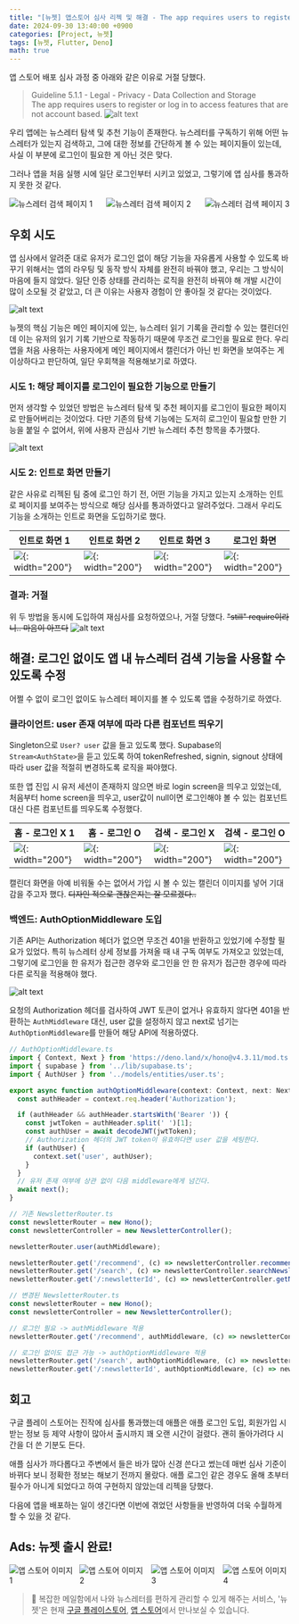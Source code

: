 ```yaml
---
title: "[뉴젯] 앱스토어 심사 리젝 및 해결 - The app requires users to register or log in to access features that are not account based"
date: 2024-09-30 13:40:00 +0900
categories: [Project, 뉴젯]
tags: [뉴젯, Flutter, Deno]
math: true
---
```


앱 스토어 배포 심사 과정 중 아래와 같은 이유로 거절 당했다.
> Guideline 5.1.1 - Legal - Privacy - Data Collection and Storage <br/>
> The app requires users to register or log in to access features that are not account based.
![alt text](../assets/post-images/newzet/appstore-decline-1.png)

우리 앱에는 뉴스레터 탐색 및 추천 기능이 존재한다.
뉴스레터를 구독하기 위해 어떤 뉴스레터가 있는지 검색하고, 그에 대한 정보를 간단하게 볼 수 있는 페이지들이 있는데, 사실 이 부분에 로그인이 필요한 게 아닌 것은 맞다.

그러나 앱을 처음 실행 시에 일단 로그인부터 시키고 있었고, 그렇기에 앱 심사를 통과하지 못한 것 같다.
<div style="display: flex; justify-content: space-between; gap: 10px">
  <img alt="뉴스레터 검색 페이지 1" src="../assets/post-images/newzet/newzet-non-account-based-1.png" />
  <img alt="뉴스레터 검색 페이지 2" src="../assets/post-images/newzet/newzet-non-account-based-2.png" />
  <img alt="뉴스레터 검색 페이지 3" src="../assets/post-images/newzet/newzet-non-account-based-3.png" />
</div>

## 우회 시도
앱 심사에서 알려준 대로 유저가 로그인 없이 해당 기능을 자유롭게 사용할 수 있도록 바꾸기 위해서는 앱의 라우팅 및 동작 방식 자체를 완전히 바꿔야 했고, 우리는 그 방식이 마음에 들지 않았다. 일단 인증 상태를 관리하는 로직을 완전히 바꿔야 해 개발 시간이 많이 소모될 것 같았고, 더 큰 이유는 사용자 경험이 안 좋아질 것 같다는 것이었다.

![alt text](../assets/post-images/newzet/newzet-calendar.png)

뉴젯의 핵심 기능은 메인 페이지에 있는, 뉴스레터 읽기 기록을 관리할 수 있는 캘린더인데 이는 유저의 읽기 기록 기반으로 작동하기 때문에 무조건 로그인을 필요로 한다. 우리 앱을 처음 사용하는 사용자에게 메인 페이지에서 캘린더가 아닌 빈 화면을 보여주는 게 이상하다고 판단하여, 일단 우회책을 적용해보기로 하였다.

### 시도 1: 해당 페이지를 로그인이 필요한 기능으로 만들기
먼저 생각할 수 있었던 방법은 뉴스레터 탐색 및 추천 페이지를 로그인이 필요한 페이지로 만들어버리는 것이었다.
다만 기존의 탐색 기능에는 도저히 로그인이 필요할 만한 기능을 붙일 수 없어서, 위에 사용자 관심사 기반 뉴스레터 추천 항목을 추가했다.

![alt text](../assets/post-images/newzet/newzet-recommend.png)

### 시도 2: 인트로 화면 만들기
같은 사유로 리젝된 팀 중에 로그인 하기 전, 어떤 기능을 가지고 있는지 소개하는 인트로 페이지를 보여주는 방식으로 해당 심사를 통과하였다고 알려주었다. 그래서 우리도 기능을 소개하는 인트로 화면을 도입하기로 했다.

| 인트로 화면 1                                                        | 인트로 화면 2                                                        | 인트로 화면 3                                                        | 로그인 화면                                                        |
| -------------------------------------------------------------------- | -------------------------------------------------------------------- | -------------------------------------------------------------------- | ------------------------------------------------------------------ |
| ![ ](../assets/post-images/newzet/newzet-intro-1.png){: width="200"} | ![ ](../assets/post-images/newzet/newzet-intro-2.png){: width="200"} | ![ ](../assets/post-images/newzet/newzet-intro-3.png){: width="200"} | ![ ](../assets/post-images/newzet/newzet-login.png){: width="200"} |


### 결과: 거절
위 두 방법을 동시에 도입하여 재심사를 요청하였으나, 거절 당했다. ~~"still" require이라니.. 마음이 아프다~~
![alt text](../assets/post-images/newzet/appstore-decline-2.png)


## 해결: 로그인 없이도 앱 내 뉴스레터 검색 기능을 사용할 수 있도록 수정
어쩔 수 없이 로그인 없이도 뉴스레터 페이지를 볼 수 있도록 앱을 수정하기로 하였다.

### 클라이언트: user 존재 여부에 따라 다른 컴포넌트 띄우기
Singleton으로 `User? user` 값을 들고 있도록 했다.
Supabase의 `Stream<AuthState>`을 듣고 있도록 하여 tokenRefreshed, signin, signout 상태에 따라 user 값을 적절히 변경하도록 로직을 짜야했다.

또한 앱 진입 시 유저 세션이 존재하지 않으면 바로 login screen을 띄우고 있었는데, 처음부터 home screen을 띄우고, user값이 null이면 로그인해야 볼 수 있는 컴포넌트 대신 다른 컴포넌트를 띄우도록 수정했다.

| 홈 - 로그인 X 1                                                      | 홈 - 로그인 O                                                        | 검색 - 로그인 X                                                      | 검색 - 로그인 O                                                      |
| -------------------------------------------------------------------- | -------------------------------------------------------------------- | -------------------------------------------------------------------- | -------------------------------------------------------------------- |
| ![ ](../assets/post-images/newzet/newzet-login-1.png){: width="200"} | ![ ](../assets/post-images/newzet/newzet-login-2.png){: width="200"} | ![ ](../assets/post-images/newzet/newzet-login-3.png){: width="200"} | ![ ](../assets/post-images/newzet/newzet-login-4.png){: width="200"} |

캘린더 화면을 아예 비워둘 수는 없어서 가입 시 볼 수 있는 캘린더 이미지를 넣어 기대감을 주고자 했다. ~~디자인 적으로 괜찮은지는 잘 모르겠다..~~

### 백엔드: AuthOptionMiddleware 도입
기존 API는 Authorization 헤더가 없으면 무조건 401을 반환하고 있었기에 수정할 필요가 있었다. 특히 뉴스레터 상세 정보를 가져올 때 내 구독 여부도 가져오고 있었는데, 그렇기에 로그인을 한 유저가 접근한 경우와 로그인을 안 한 유저가 접근한 경우에 따라 다른 로직을 적용해야 했다.

![alt text](../assets/post-images/newzet/auth-option-middleware.png)

요청의 Authorization 헤더를 검사하여 JWT 토큰이 없거나 유효하지 않다면 401을 반환하는 `AuthMiddleware` 대신, user 값을 설정하지 않고 next로 넘기는 `AuthOptionMiddleware`를 만들어 해당 API에 적용하였다.

```typescript 
// AuthOptionMiddleware.ts
import { Context, Next } from 'https://deno.land/x/hono@v4.3.11/mod.ts';
import { supabase } from '../lib/supabase.ts';
import { AuthUser } from '../models/entities/user.ts';

export async function authOptionMiddleware(context: Context, next: Next) {
  const authHeader = context.req.header('Authorization');

  if (authHeader && authHeader.startsWith('Bearer ')) {
    const jwtToken = authHeader.split(' ')[1];
    const authUser = await decodeJWT(jwtToken);
    // Authorization 헤더의 JWT token이 유효하다면 user 값을 세팅한다.
    if (authUser) {
      context.set('user', authUser);
    }
  }
  // 유저 존재 여부에 상관 없이 다음 middleware에게 넘긴다.
  await next();
}
```

```typescript
// 기존 NewsletterRouter.ts
const newsletterRouter = new Hono();
const newsletterController = new NewsletterController();

newsletterRouter.user(authMiddleware);

newsletterRouter.get('/recommend', (c) => newsletterController.recommendNewsletterListV1(c));
newsletterRouter.get('/search', (c) => newsletterController.searchNewsletterV1(c));
newsletterRouter.get('/:newsletterId', (c) => newsletterController.getNewsletterV1(c));
```

```typescript
// 변경된 NewsletterRouter.ts
const newsletterRouter = new Hono();
const newsletterController = new NewsletterController();

// 로그인 필요 -> authMiddleware 적용
newsletterRouter.get('/recommend', authMiddleware, (c) => newsletterController.recommendNewsletterListV1(c));

// 로그인 없이도 접근 가능 -> authOptionMiddleware 적용
newsletterRouter.get('/search', authOptionMiddleware, (c) => newsletterController.searchNewsletterV1(c));
newsletterRouter.get('/:newsletterId', authOptionMiddleware, (c) => newsletterController.getNewsletterV1(c));
```

## 회고
구글 플레이 스토어는 진작에 심사를 통과했는데 애플은 애플 로그인 도입, 회원가입 시 받는 정보 등 제약 사항이 많아서 출시까지 꽤 오랜 시간이 걸렸다. 괜히 돌아가려다 시간을 더 쓴 기분도 든다.

애플 심사가 까다롭다고 주변에서 들은 바가 많아 신경 쓴다고 썼는데 매번 심사 기준이 바뀌다 보니 정확한 정보는 해보기 전까지 몰랐다.
애플 로그인 같은 경우도 올해 초부터 필수가 아니게 되었다고 하여 구현하지 않았는데 리젝을 당했다.

다음에 앱을 배포하는 일이 생긴다면 이번에 겪었던 사항들을 반영하여 더욱 수월하게 할 수 있을 것 같다.

## Ads: 뉴젯 출시 완료!
<div style="display: flex; justify-content: space-between; gap: 10px">
  <img alt="앱 스토어 이미지 1" src="../assets/post-images/newzet/newzet-app-store-1.png" />
  <img alt="앱 스토어 이미지 2" src="../assets/post-images/newzet/newzet-app-store-2.png" />
  <img alt="앱 스토어 이미지 3" src="../assets/post-images/newzet/newzet-app-store-3.png" />
  <img alt="앱 스토어 이미지 4" src="../assets/post-images/newzet/newzet-app-store-4.png" />
</div>

> 💌 복잡한 메일함에서 나와 뉴스레터를 편하게 관리할 수 있게 해주는 서비스, '뉴젯'은 현재 [구글 플레이스토어](https://play.google.com/store/apps/details?id=com.team3to1.newzet), [앱 스토어](https://apps.apple.com/kr/app/뉴젯-newzet/id6581484791)에서 만나보실 수 있습니다.
